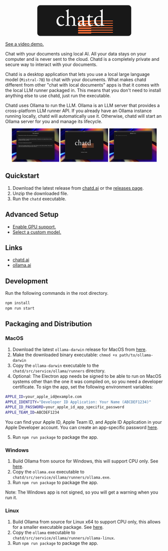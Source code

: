 <div align="center">
    <img src="./screenshots/logo.png" width="300">
</div>

[See a video demo.](https://github.com/BruceMacD/chatd/assets/5853428/a7d8b77c-beae-41a4-bfd6-0fd5cf932b43)

Chat with your documents using local AI. All your data stays on your computer and is never sent to the cloud. Chatd is a completely private and secure way to interact with your documents.

Chatd is a desktop application that lets you use a local large language model (`Mistral-7B`) to chat with your documents. What makes chatd different from other "chat with local documents" apps is that it comes with the local LLM runner packaged in. This means that you don't need to install anything else to use chatd, just run the executable.

Chatd uses Ollama to run the LLM. Ollama is an LLM server that provides a cross-platform LLM runner API. If you already have an Ollama instance running locally, chatd will automatically use it. Otherwise, chatd will start an Ollama server for you and manage its lifecycle.

<div align="center">
    <img src="./screenshots/chat_screen.png" width="30%"></img>
    <img src="./screenshots/welcome_screen.png" width="30%"></img>
    <img src="./screenshots/home_screen.png" width="30%"></img>
</div>

## Quickstart

1. Download the latest release from [chatd.ai](https://chatd.ai) or the [releases page](https://github.com/BruceMacD/chatd/releases).
2. Unzip the downloaded file.
3. Run the `chatd` executable.

## Advanced Setup

- [Enable GPU support.](docs/enable_gpu_support.md)
- [Select a custom model.](docs/select_a_custom_model.md)

## Links

- [chatd.ai](https://chatd.ai)
- [ollama.ai](https://ollama.ai)

## Development

Run the following commands in the root directory.

```bash
npm install
npm run start
```

## Packaging and Distribution

### MacOS

1. Download the latest `ollama-darwin` release for MacOS from [here](https://github.com/jmorganca/ollama/releases).
2. Make the downloaded binary executable: `chmod +x path/to/ollama-darwin`
3. Copy the `ollama-darwin` executable to the `chatd/src/service/ollama/runners` directory.
4. Optional: The Electron app needs be signed to be able to run on MacOS systems other than the one it was compiled on, so you need a developer certificate. To sign the app, set the following environment variables:

```bash
APPLE_ID=your_apple_id@example.com
APPLE_IDENTITY="Developer ID Application: Your Name (ABCDEF1234)"
APPLE_ID_PASSWORD=your_apple_id_app_specific_password
APPLE_TEAM_ID=ABCDEF1234
```

You can find your Apple ID, Apple Team ID, and Apple ID Application in your Apple Developer account. You can create an app-specific password [here](https://appleid.apple.com/account/manage).

5. Run `npm run package` to package the app.

### Windows

1. Build Ollama from source for Windows, this will support CPU only. See [here](https://github.com/jmorganca/ollama).
2. Copy the `ollama.exe` executable to `chatd/src/service/ollama/runners/ollama.exe`.
3. Run `npm run package` to package the app.

Note: The Windows app is not signed, so you will get a warning when you run it.

### Linux

1. Build Ollama from source for Linux x64 to support CPU only, this allows for a smaller executable package. See [here](https://github.com/jmorganca/ollama).
2. Copy the `ollama` executable to `chatd/src/service/ollama/runners/ollama-linux`.
3. Run `npm run package` to package the app.
